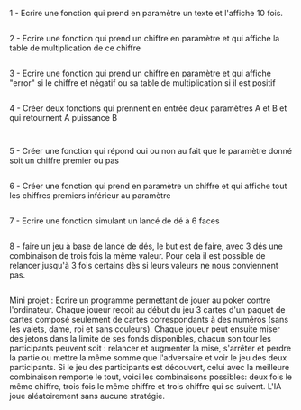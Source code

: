 1 - Ecrire une fonction qui prend en paramètre un texte et l'affiche 10 fois.

```

```

2 - Ecrire une fonction qui prend un chiffre en paramètre et qui affiche la table de multiplication de ce chiffre

```

```

3 - Ecrire une fonction qui prend un chiffre en paramètre et qui affiche "error" si le chiffre et négatif ou sa table de multiplication si il est positif

```

```

4 - Créer deux fonctions qui prennent en entrée deux paramètres A et B et qui retournent A puissance B 

```

```

```

```

5 - Créer une fonction qui répond oui ou non au fait que le paramètre donné soit un chiffre premier ou pas

```

```

6 - Créer une fonction qui prend en paramètre un chiffre et qui affiche tout les chiffres premiers inférieur au paramètre

```

```

7 - Ecrire une fonction simulant un lancé de dé à 6 faces

```

```

8 - faire un jeu à base de lancé de dés, le but est de faire, avec 3 dés une combinaison de trois fois la même valeur.
Pour cela il est possible de relancer jusqu'à 3 fois certains dès si leurs valeurs ne nous conviennent pas.

```

```

Mini projet : Ecrire un programme permettant de jouer au poker contre l'ordinateur. Chaque joueur reçoit au début du jeu 3 cartes d'un paquet de cartes composé seulement de cartes correspondants à des numéros (sans les valets, dame, roi et sans couleurs). Chaque joueur peut ensuite miser des jetons dans la limite de ses fonds disponibles, chacun son tour les participants peuvent soit : relancer et augmenter la mise, s'arrêter et perdre la partie ou mettre la même somme que l'adversaire et voir le jeu des deux participants. Si le jeu des participants est découvert, celui avec la meilleure combinaison remporte le tout, voici les combinaisons possibles: deux fois le même chiffre, trois fois le même chiffre et trois chiffre qui se suivent. L'IA joue aléatoirement sans aucune stratégie.


